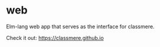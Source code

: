 # web
Elm-lang web app that serves as the interface for classmere.

Check it out: https://classmere.github.io
